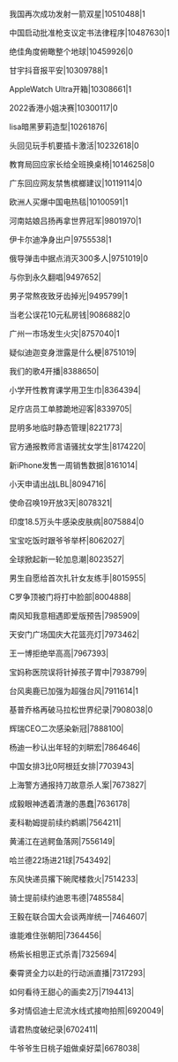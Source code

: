 我国再次成功发射一箭双星|10510488|1

中国启动批准枪支议定书法律程序|10487630|1

绝佳角度俯瞰整个地球|10459926|0

甘宇抖音报平安|10309788|1

AppleWatch Ultra开箱|10308661|1

2022香港小姐决赛|10300117|0

lisa暗黑萝莉造型|10261876|

头回见玩手机要插卡激活|10232618|0

教育局回应家长给全班换桌椅|10146258|0

广东回应网友禁售槟榔建议|10119114|0

欧洲人买爆中国电热毯|10100591|1

河南姑娘吕扬再拿世界冠军|9801970|1

伊卡尔迪净身出户|9755538|1

俄导弹击中据点消灭300多人|9751019|0

与你到永久翻唱|9497652|

男子常熬夜致牙齿掉光|9495799|1

当老公误花10元私房钱|9086882|0

广州一市场发生火灾|8757040|1

疑似迪迦变身泄露是什么梗|8751019|

我们的歌4开播|8388650|

小学开性教育课学用卫生巾|8364394|

足疗店员工单膝跪地迎客|8339705|

昆明多地临时静态管理|8221773|

官方通报教师言语骚扰女学生|8174220|

新iPhone发售一周销售数据|8161014|

小天申请出战LBL|8094716|

使命召唤19开放3天|8078321|

印度18.5万头牛感染皮肤病|8075884|0

宝宝吃饭时跟爷爷举杯|8062027|

全球掀起新一轮加息潮|8023527|

男生自愿给首次扎针女友练手|8015955|

C罗争顶被门将打中脸部|8004888|

南风知我意相遇即爱版预告|7985909|

天安门广场国庆大花篮亮灯|7973462|

王一博拒绝举高高|7967393|

宝妈称医院误将针掉孩子胃中|7938799|

台风奥鹿已加强为超强台风|7911614|1

基普乔格再破马拉松世界纪录|7908038|0

辉瑞CEO二次感染新冠|7888100|

杨迪一秒认出年轻的刘畊宏|7864646|

中国女排3比0阿根廷女排|7703943|

上海警方通报持刀故意杀人案|7673827|

成毅眼神透着清澈的愚蠢|7636178|

麦科勒姆提前续约鹈鹕|7564211|

黄浦江在逃鳄鱼落网|7556149|

哈兰德22场进21球|7543492|

东风快递员撂下碗爬楼救火|7514233|

骑士提前续约迪恩韦德|7485584|

王毅在联合国大会谈两岸统一|7464607|

谁能难住张朝阳|7364456|

杨紫长相思正式杀青|7325694|

秦霄贤全力以赴的行动派直播|7317293|

如何看待王甜心的画卖2万|7194413|

多对情侣迪士尼流水线式接吻拍照|6920049|

请君热度破纪录|6702411|

牛爷爷生日桃子姐做桌好菜|6678038|

